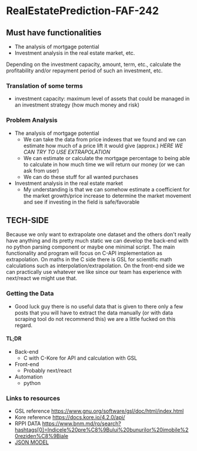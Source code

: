 # RealEstatePrediction-FAF-242

## Must have functionalities 
- The analysis of mortgage potential
- Investment analysis in the real estate market, etc.

Depending on the investment capacity, amount, term, etc., calculate the profitability and/or repayment period of such an investment, etc.

### Translation of some terms

- investment capacity: maximum level of assets that could be managed in an investment strategy (how much money and risk)

### Problem Analysis
- The analysis of mortgage potential
	- We can take the data from price indexes that we found and we can estimate how much of a price lift it would give (approx.) *HERE WE CAN TRY TO USE EXTRAPOLATION*
	- We can estimate or calculate the mortgage percentage to being able to calculate in how much time we will return our money (or we can ask from user)
	- We can do these stuff for all wanted purchases  
- Investment analysis in the real estate market
	- My understanding is that we can somehow estimate a coefficient for the market growth/price increase to determine the market movement and see if investing in the field is safe/favorable  

## TECH-SIDE

Because we only want to extrapolate one dataset and the others don't really have anything and its pretty much static we can develop the back-end with no python parsing component or maybe one minimal script. The main functionality and program will focus on C-API implementation as extrapolation. On maths in the C side there is GSL for scientific math calculations such as interpolation/extrapolation. On the front-end side we can practically use  whatever we like since our team has experience with next/react we might use that.

### Getting the Data
- Good luck guy there is no useful data that is given to there only a few posts that you will have to extract the data manually (or with data scraping tool do not recommend this) we are a little fucked on this regard.
#### TL;DR
- Back-end
	- C with C-Kore for API and calculation with GSL
- Front-end
	- Probably next/react
- Automation
	- python


### Links to resources

- GSL reference https://www.gnu.org/software/gsl/doc/html/index.html
- Kore reference https://docs.kore.io/4.2.0/api/
- RPPI DATA https://www.bnm.md/ro/search?hashtags[0]=Indicele%20pre%C8%9Bului%20bunurilor%20imobile%20reziden%C8%9Biale
- [JSON MODEL](MODEL.md)
